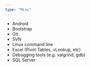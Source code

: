 ```yaml
---
type: "Misc"
---
```


* Android
* Bootstrap
* Git
* SVN
* Linux command line
* Excel (Pivot Tables, vLookup, etc)
* Debugging tools (e.g. valgrind, gdb)
* SQL Server
